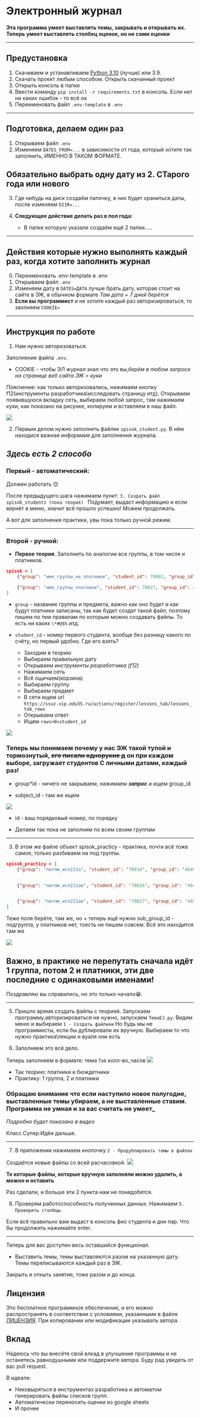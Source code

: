 # Электронный журнал

**Эта программа умеет выставлять темы, закрывать и открывать их. Теперь умеет выставлять столбец оценок, но не сами оценки**

---

## Предустановка

1. Скачиваем и устанавливаем [Python 3.10](https://www.python.org/downloads/release/python-3109/) (лучше) или 3.9.
2. Скачать проект любым способом. Открыть скачанный проект
3. Открыть консоль в папке
4. Ввести команду `pip install -r requirements.txt` в консоль. Если нет ни каких ошибок - то всё ок
5. Переименовать файл `.env-template` в `.env`

---

## Подготовка, делаем один раз 

1. Открываем файл `.env`
2. Изменяем `DATES_FROM=...` в зависимости от года, который хотите так заполнить, ИМЕННО В ТАКОМ ФОРМАТЕ.
## Обязательно выбрать одну дату из 2. СТарого года или нового

3. Где нибудь на диск создаём папочку, в них будет храниться даты, после изменяем `DIIR=...`
4. **Следующее действие делать раз в пол года:**

	- В папке которую указали создаём ещё 2 папки.....


---

## Действия которые нужно выполнять каждый раз, когда хотите заполнить журнал

0. Переименовать .env-template в .env
1. Открываем файл `.env`
2. Изменяем дату в `DATES=ДАТА` лучше брать дату, которая стоит на сайте в ЭЖ, в обычном формате
_Там дата + 7 дней берётся_
3. __Если вы программист__ и не хотите каждый раз авторизироваться, то заолняем `COOKIE=`

---
## Инструкция по работе


1. Нам нужно авторизоваться.

Заполнение файла `.env`. 


- COOKIE - чтобы ЭЛ журнал знал что это вы,_берём в любом запросе на странице веб сайта ЭЖ > куки_

Пояснение: как только авторизовались, нажимаем кнопку f12(инструменты разработчика\исследовать страницу итд). Открываем появившуюся вкладку сеть, выбираем любой запрос, там нажимаем куки, как показано на рисунке, копируем и вставляем в наш файл.

![](./img/Screenshot_34.png)

2. Первым делом нужно заполнить файлик `spisok_student.py`. В нём находися важная информаия для заполнения журнала.

## ___Здесь есть 2 способо___

### __Первый - автоматический:__
Должен работать 😊 

После предыдущего шага нажимаем пункт: `3. Создать файл spisok_students (пока теория)
`
Подумает, выдаст информацию и если вернёт в меню, значит всё прошло успешно! Можем продолжать.

А вот для заполнения практики, увы пока только ручной режим.

---

### __Второй - ручной:__


- __Первое теория__. Заполнить по аналогии все группы, в том числе и платников.

```json
spisok = [
	{"group": "имя_группы_не_платники", "student_id": 70002, "group_id": 4649,"subject_id":"6132", "id":0},

	{"group": "имя_группы_платники", "student_id": 70027, "group_id": 4659,"subject_id":"6132", "id":1},
]
```

- `group` - название группы и предмета, важно как оно будет и как будут платники записаны, так как будет создат такой файл, поэтому пишем по тем правилам по которым можно создавать файлы. То есть ни каких `\*#@$%` итд.

- `student_id` - номер первого студента, вообще без разницу какого по счёту, но первый удобно. Где его взять?


  - Заходим в теорию
  - Выбираем правильную дату
  - Открываем _инструменты разработчика (f12)_
  - Нажимаем сеть
  - Всё ощичаем(корзина)
  - Выбираем группу
  - Выбираем предмет
  - В сети ищем url `https://ssuz.vip.edu35.ru/actions/register/lessons_tab/lessons_tab_rows`
  - Открываем ответ
  - Ищем `rows>0>student_id`

![](./img/Screenshot_31.png)

### Теперь мы понимаем почему у нас ЭЖ такой тупой и тормознутый, ~~его писали однорукие д~~ он при каждом выборе, загружает студентов С личными датами, каждый раз!

- group\*id - ничего не закрываем, нажимаем **_запрос_** и ищем group_id

- subject_id - там же ищем

![](./img/Screenshot_32.png)

- id - ваш порядковый номер, по порядку

- Делаем так пока не заполним по всем своим группам

---

3. В этом же файле объект spisok_practicy - практика, почти всё тоже самое, только разбиваем на под группы.

```json
spisok_practicy = [
	{"group": "питпм_исп221а", "student_id": '70016', "group_id": '4649',"subject_id":'6132',"sub_group_id":'13664', "id":0},#1


	{"group": "питпм_исп221ав", "student_id": '70016', "group_id": '4649',"subject_id":'6132',"sub_group_id":'13665', "id":1},#2


	{"group": "питпм_исп221ав", "student_id": '70027', "group_id": '4659',"subject_id":'6132', "id":2},
]
```

Теже поля берёте, там же, но + теперь ещё нужно sub_group_id - подгруппа, у платников нет, тоесть не пишем совсем. Всё это находится там же

![](./img/Screenshot_33.png)

## Важно, в практике не перепутать сначала идёт 1 группа, потом 2 и платники, эти две последние с одинаковыми именами!

Поздравляю вы справились, но это только начало😁.


---
5. Пришло время создать файлы с теорией.
Запускаем программу,авторизироваться не нужно, запускаем `TemaEJ.py`. Видим меню и выбираем `1 - Создать файлики`
Но будь мы не программисты, если бы дублировали их вручную. Выбираем то что нужно практика\лекции и вуаля они есть

6. Заполняем это всё дело.

Теперь заполняем в формате: тема `Tab` колл-во_часов
  ![](./img/Screenshot_35.png)

- Так теорию: платники и бюждетники
- Практику: 1 группа, 2 и платники


### __Обращаю внимание что если наступило новое полугодие, выставленные темы убираем, а не выставленные ставим. Программа не умная и за вас считать не умеет___

_Подробно будет показано в видео_

Класс.Супер.Идёи дальше.

---

7. В приложении нажимаем кнопочку `2 - Продублировать темы в файлах`

Создаётся новые файлы со всей расчасовкой.
![](./img/Screenshot_36.png)

**Те которые файлы, которые вручную заполняли можно удалить, а можно и оставить**

Раз сделали, и больше эти 2 пункта нам не понядобятся.


8. Проверям работоспособность полученных данных. 
Нажимаем `5. Проверить столбцы`.

Если всё правильно вам выдаст в консоль фио студента и дни пар. Что бы продолжить нажимайте enter.

---

Теперь для вас доступен весь оставшийся функционал.

- Выставить темы, темы выставляются разом на указанную дату. Темы переписываются каждый раз в ЭЖ.

Закрыть и откыть занятие, тоже разом и до конца.

## Лицензия

Это бесплатное программное обеспечение, и его можно распространять в соответствии с условиями, указанными в файле [ЛИЦЕНЗИЯ](LICENSE.md). При копировании или модификации указывать автора.

## Вклад

Надеюсь что вы внесёте свой влкад в улучшение программы и не останетесь равнодушными или поддержите автора. Буду рад увидеть от вас pull request.

В идеале:

- Нековыряться в инструментах разработика и автоматом генерировать файлы списков групп.
- Автоматически переносить оценки из google sheets
- И прочее
